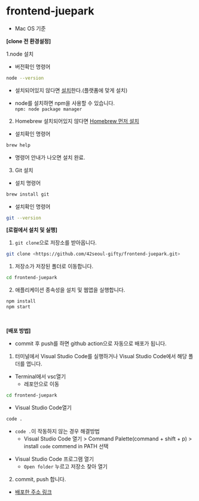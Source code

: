 # frontend-juepark
- Mac OS 기준

**[clone 전 환경설정]**

1.node 설치

- 버전확인 명령어
```bash
node --version
```

- 설치되어있지 않다면 [설치](https://nodejs.org/ko/download/)한다.(플랫폼에 맞게 설치)

- node를 설치하면 npm을 사용할 수 있습니다.   
  `npm: node package manager`   

   
2. Homebrew 설치되어있지 않다면 [Homebrew 먼저 설치](https://github.com/Homebrew/install)   
- 설치확인 명령어
```bash
brew help
```
- 명령어 안내가 나오면 설치 완료.   

3. Git 설치   

- 설치 명령어
```bash
brew install git
```
- 설치확인 명령어
```bash
git --version
```


**[로컬에서 설치 및 실행]**

1. `git clone`으로 저장소를 받아옵니다.

```bash
git clone <https://github.com/42seoul-gifty/frontend-juepark.git>
```

1. 저장소가 저장된 폴더로 이동합니다.

```bash
cd frontend-juepark
```

2. 애플리케이션 종속성을 설치 및 웹앱을 실행합니다.

```bash
npm install
npm start
```
<br/>


**[배포 방법]**

- commit 후 push를 하면 github action으로 자동으로 배포가 됩니다.

1. 터미널에서 Visual Studio Code를 실행하거나 Visual Studio Code에서 해당 폴더를 엽니다.

* Terminal에서 vsc열기
  * 레포안으로 이동
```bash
cd frontend-juepark
```
  * Visual Studio Code열기
```bash
code .
```
- `code .`이 작동하지 않는 경우 해결방법
  - Visual Studio Code 열기 > Command Palette(command + shift + p) > install `code` commend in PATH 선택   

* Visual Studio Code 프로그램 열기
  * `Open folder` 누르고 저장소 찾아 열기  

2. commit, push 합니다.

- [배포한 주소 링크](http://gifty-juepark.s3-website.ap-northeast-2.amazonaws.com/)
